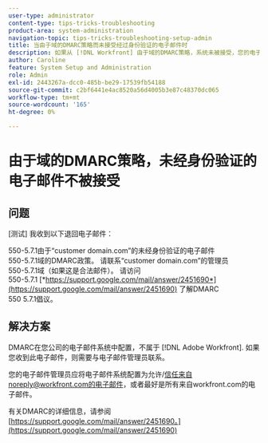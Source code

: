 ```yaml
---
user-type: administrator
content-type: tips-tricks-troubleshooting
product-area: system-administration
navigation-topic: tips-tricks-troubleshooting-setup-admin
title: 当由于域的DMARC策略而未接受经过身份验证的电子邮件时
description: 如果从 [!DNL Workfront] 由于域的DMARC策略，系统未被接受，您的电子邮件管理员可以通过将电子邮件系统配置为允许workfront.com发送所有电子邮件来解决此问题。
author: Caroline
feature: System Setup and Administration
role: Admin
exl-id: 2443267a-dcc0-485b-be29-17539fb54188
source-git-commit: c2bf6441e4ac8520a56d4005b3e87c48370dc065
workflow-type: tm+mt
source-wordcount: '165'
ht-degree: 0%

---
```


# 由于域的DMARC策略，未经身份验证的电子邮件不被接受

## 问题

[测试] 我收到以下退回电子邮件：

550-5.7.1由于“customer domain.com”的未经身份验证的电子邮件\
550-5.7.1域的DMARC政策。 请联系“customer domain.com”的管理员\
550-5.7.1域（如果这是合法邮件）。 请访问\
550-5.7.1 [*https://support.google.com/mail/answer/2451690*](https://support.google.com/mail/answer/2451690) 了解DMARC\
550 5.7.1倡议。

## 解决方案

DMARC在您公司的电子邮件系统中配置，不属于 [!DNL Adobe Workfront]. 如果您收到此电子邮件，则需要与电子邮件管理员联系。

您的电子邮件管理员应将电子邮件系统配置为允许/信任来自noreply@workfront.com的电子邮件，或者最好是所有来自workfront.com的电子邮件。

有关DMARC的详细信息，请参阅 [https://support.google.com/mail/answer/2451690。](https://support.google.com/mail/answer/2451690)

